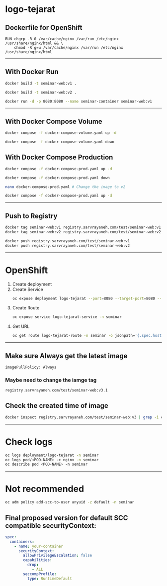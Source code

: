 # logo-tejarat

## Dockerfile for OpenShift
```
RUN chgrp -R 0 /var/cache/nginx /var/run /etc/nginx /usr/share/nginx/html && \
    chmod -R g=u /var/cache/nginx /var/run /etc/nginx /usr/share/nginx/html
```

---

## With Docker Run
```bash
docker build -t seminar-web:v1 .

docker build -t seminar-web:v2 .

docker run -d -p 8080:8080 --name seminar-container seminar-web:v1
```

---

## With Docker Compose Volume
```bash
docker compose -f docker-compose-volume.yaml up -d

docker compose -f docker-compose-volume.yaml down
```

## With Docker Compose Production
```bash
docker compose -f docker-compose-prod.yaml up -d

docker compose -f docker-compose-prod.yaml down

nano docker-compose-prod.yaml # Change the image to v2

docker compose -f docker-compose-prod.yaml up -d
```

---

## Push to Registry
```bash
docker tag seminar-web:v1 registry.sarvrayaneh.com/test/seminar-web:v1
docker tag seminar-web:v2 registry.sarvrayaneh.com/test/seminar-web:v2

docker push registry.sarvrayaneh.com/test/seminar-web:v1
docker push registry.sarvrayaneh.com/test/seminar-web:v2
```

---

# OpenShift
1. Create deployment
2. Create Service
    ```bash
    oc expose deployment logo-tejarat --port=8080 --target-port=8080 --name=logo-tejarat-service -n seminar
    ```
3. Create Route
   ```bash
   oc expose service logo-tejarat-service -n seminar
   ```
4. Get URL
   ```bash
   oc get route logo-tejarat-route -n seminar -o jsonpath='{.spec.host}'
   ```

---

## Make sure Always get the latest image
```bash
imagePullPolicy: Always
```
### Maybe need to change the iamge tag
```bash
registry.sarvrayaneh.com/test/seminar-web:v3.1
```
## Check the created time of image
```bash
docker inspect registry.sarvrayaneh.com/test/seminar-web:v3 | grep -i created
```

---

# Check logs
```bash
oc logs deployment/logo-tejarat -n seminar
oc logs pod/<POD-NAME> -c nginx -n seminar
oc describe pod <POD-NAME> -n seminar
```

---

# Not recommended
```bash
oc adm policy add-scc-to-user anyuid -z default -n seminar
```
## Final proposed version for default SCC compatible securityContext:
```yaml
spec:
  containers:
    - name: your-container
      securityContext:
        allowPrivilegeEscalation: false
        capabilities:
          drop:
            - ALL
        seccompProfile:
          type: RuntimeDefault
```
